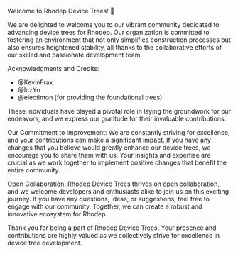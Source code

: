 Welcome to Rhodep Device Trees! 🥇

We are delighted to welcome you to our vibrant community dedicated to advancing device trees for Rhodep. Our organization is committed to fostering an environment that not only simplifies construction processes but also ensures heightened stability, all thanks to the collaborative efforts of our skilled and passionate development team.

Acknowledgments and Credits:
- @KevinFrax
- @IczYn
- @electimon (for providing the foundational trees)

These individuals have played a pivotal role in laying the groundwork for our endeavors, and we express our gratitude for their invaluable contributions.

Our Commitment to Improvement:
We are constantly striving for excellence, and your contributions can make a significant impact. If you have any changes that you believe would greatly enhance our device trees, we encourage you to share them with us. Your insights and expertise are crucial as we work together to implement positive changes that benefit the entire community.

Open Collaboration:
Rhodep Device Trees thrives on open collaboration, and we welcome developers and enthusiasts alike to join us on this exciting journey. If you have any questions, ideas, or suggestions, feel free to engage with our community. Together, we can create a robust and innovative ecosystem for Rhodep.

Thank you for being a part of Rhodep Device Trees. Your presence and contributions are highly valued as we collectively strive for excellence in device tree development.
